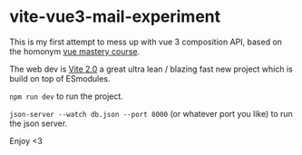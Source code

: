 # vite-vue3-mail-experiment

This is my first attempt to mess up with vue 3 composition API, based on the homonym [vue mastery course](https://www.vuemastery.com/).

The web dev is [Vite 2.0](https://vitejs.dev/) a great ultra lean / blazing fast new project which is build on top of ESmodules.

`npm run dev` to run the project.

`json-server --watch db.json --port 8000` (or whatever port you like) to run the json server.

Enjoy <3
